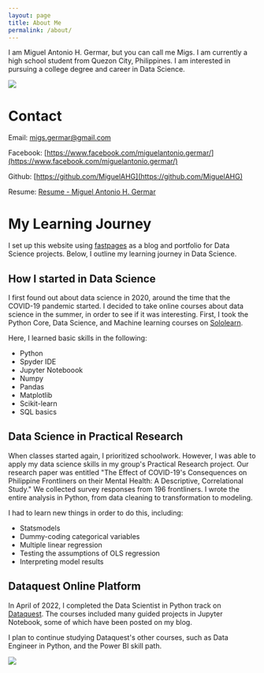 ```yaml
---
layout: page
title: About Me
permalink: /about/
---
```


I am Miguel Antonio H. Germar, but you can call me Migs. I am currently a high school student from Quezon City, Philippines. I am interested in pursuing a college degree and career in Data Science.

![](https://miguelahg.github.io/mahg-data-science/images/migs-germar.png)

# Contact

Email: migs.germar@gmail.com

Facebook: [https://www.facebook.com/miguelantonio.germar/](https://www.facebook.com/miguelantonio.germar/)

Github: [https://github.com/MiguelAHG](https://github.com/MiguelAHG)

Resume: [Resume - Miguel Antonio H. Germar](https://docs.google.com/document/d/e/2PACX-1vRCeFkbZ-tVoSm78rvn-jXAdSHZRfca4Piwfly-hmib-KX9Z0l7S0LKF0Hkuy5thncu-rHgOFkoRWFw/pub)

# My Learning Journey

I set up this website using [fastpages](https://github.com/fastai/fastpages) as a blog and portfolio for Data Science projects. Below, I outline my learning journey in Data Science.

## How I started in Data Science

I first found out about data science in 2020, around the time that the COVID-19 pandemic started. I decided to take online courses about data science in the summer, in order to see if it was interesting. First, I took the Python Core, Data Science, and Machine learning courses on [Sololearn](https://sololearn.com).

Here, I learned basic skills in the following:

- Python
- Spyder IDE
- Jupyter Noteboook
- Numpy
- Pandas
- Matplotlib
- Scikit-learn
- SQL basics

## Data Science in Practical Research

When classes started again, I prioritized schoolwork. However, I was able to apply my data science skills in my group's Practical Research project. Our research paper was entitled "The Effect of COVID-19's Consequences on Philippine Frontliners on their Mental Health: A Descriptive, Correlational Study." We collected survey responses from 196 frontliners. I wrote the entire analysis in Python, from data cleaning to transformation to modeling.

I had to learn new things in order to do this, including:

- Statsmodels
- Dummy-coding categorical variables
- Multiple linear regression
- Testing the assumptions of OLS regression
- Interpreting model results

## Dataquest Online Platform

In April of 2022, I completed the Data Scientist in Python track on [Dataquest](https://dataquest.io). The courses included many guided projects in Jupyter Notebook, some of which have been posted on my blog.

I plan to continue studying Dataquest's other courses, such as Data Engineer in Python, and the Power BI skill path.

![](https://miguelahg.github.io/mahg-data-science/images/logo.png)